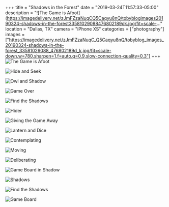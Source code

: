 +++
title = "Shadows in the Forest"
date = "2019-03-24T11:57:33-05:00"
description = "![The Game is Afoot](https://imagedelivery.net/zJmFZzaNuqCQ5Caqyu8nQ/tobyblogimages20190324-shadows-in-the-forest33581029088476802189dk.jpg/fit=scale-..."
location = "Dallas, TX"
camera = "iPhone XS"
categories = ["photography"]
images = ["https://imagedelivery.net/zJmFZzaNuqC_Q5Caqyu8nQ/tobyblog_images_20190324-shadows-in-the-forest_33581029088_476802189d_k.jpg/fit=scale-down,w=780,sharpen=1,f=auto,q=0.9,slow-connection-quality=0.3"]
+++
![The Game is Afoot](https://imagedelivery.net/zJmFZzaNuqC_Q5Caqyu8nQ/tobyblog_images_20190324-shadows-in-the-forest_33581029088_476802189d_k.jpg/fit=scale-down,w=780,sharpen=1,f=auto,q=0.9,slow-connection-quality=0.3)
<!--more-->

![Hide and Seek](https://imagedelivery.net/zJmFZzaNuqC_Q5Caqyu8nQ/tobyblog_images_20190324-shadows-in-the-forest_47404401602_ecc0f74441_k.jpg/fit=scale-down,w=780,sharpen=1,f=auto,q=0.9,slow-connection-quality=0.3)

![Owl and Shadow](https://imagedelivery.net/zJmFZzaNuqC_Q5Caqyu8nQ/tobyblog_images_20190324-shadows-in-the-forest_47404402992_870bd0a7c6_k.jpg/fit=scale-down,w=780,sharpen=1,f=auto,q=0.9,slow-connection-quality=0.3)

![Game Over](https://imagedelivery.net/zJmFZzaNuqC_Q5Caqyu8nQ/tobyblog_images_20190324-shadows-in-the-forest_47404405122_584a9d118f_k.jpg/fit=scale-down,w=780,sharpen=1,f=auto,q=0.9,slow-connection-quality=0.3)

![Find the Shadows](https://imagedelivery.net/zJmFZzaNuqC_Q5Caqyu8nQ/tobyblog_images_20190324-shadows-in-the-forest_47404403472_a9c888a70b_k.jpg/fit=scale-down,w=780,sharpen=1,f=auto,q=0.9,slow-connection-quality=0.3)

![Hider](https://imagedelivery.net/zJmFZzaNuqC_Q5Caqyu8nQ/tobyblog_images_20190324-shadows-in-the-forest_33581027048_d397744864_k.jpg/fit=scale-down,w=780,sharpen=1,f=auto,q=0.9,slow-connection-quality=0.3)

![Giving the Game Away](https://imagedelivery.net/zJmFZzaNuqC_Q5Caqyu8nQ/tobyblog_images_20190324-shadows-in-the-forest_46542086445_5448e2a760_k.jpg/fit=scale-down,w=780,sharpen=1,f=auto,q=0.9,slow-connection-quality=0.3)

![Lantern and Dice](https://imagedelivery.net/zJmFZzaNuqC_Q5Caqyu8nQ/tobyblog_images_20190324-shadows-in-the-forest_33581027988_226a8ee3a5_k.jpg/fit=scale-down,w=780,sharpen=1,f=auto,q=0.9,slow-connection-quality=0.3)

![Contemplating](https://imagedelivery.net/zJmFZzaNuqC_Q5Caqyu8nQ/tobyblog_images_20190324-shadows-in-the-forest_33581028508_3f1d6d732d_k.jpg/fit=scale-down,w=780,sharpen=1,f=auto,q=0.9,slow-connection-quality=0.3)

![Moving](https://imagedelivery.net/zJmFZzaNuqC_Q5Caqyu8nQ/tobyblog_images_20190324-shadows-in-the-forest_47404404782_774db90f07_k.jpg/fit=scale-down,w=780,sharpen=1,f=auto,q=0.9,slow-connection-quality=0.3)

![Deliberating](https://imagedelivery.net/zJmFZzaNuqC_Q5Caqyu8nQ/tobyblog_images_20190324-shadows-in-the-forest_46542077795_ebc6aecadb_k.jpg/fit=scale-down,w=780,sharpen=1,f=auto,q=0.9,slow-connection-quality=0.3)

![Game Board in Shadow](https://imagedelivery.net/zJmFZzaNuqC_Q5Caqyu8nQ/tobyblog_images_20190324-shadows-in-the-forest_47404401842_8a59d3284a_k.jpg/fit=scale-down,w=780,sharpen=1,f=auto,q=0.9,slow-connection-quality=0.3)

![Shadows](https://imagedelivery.net/zJmFZzaNuqC_Q5Caqyu8nQ/tobyblog_images_20190324-shadows-in-the-forest_47404400982_c69f84423d_k.jpg/fit=scale-down,w=780,sharpen=1,f=auto,q=0.9,slow-connection-quality=0.3)

![Find the Shadows](https://imagedelivery.net/zJmFZzaNuqC_Q5Caqyu8nQ/tobyblog_images_20190324-shadows-in-the-forest_47404403472_a9c888a70b_k.jpg/fit=scale-down,w=780,sharpen=1,f=auto,q=0.9,slow-connection-quality=0.3)

![Game Board](https://imagedelivery.net/zJmFZzaNuqC_Q5Caqyu8nQ/tobyblog_images_20190324-shadows-in-the-forest_33581027418_bb31010b58_k.jpg/fit=scale-down,w=780,sharpen=1,f=auto,q=0.9,slow-connection-quality=0.3)
